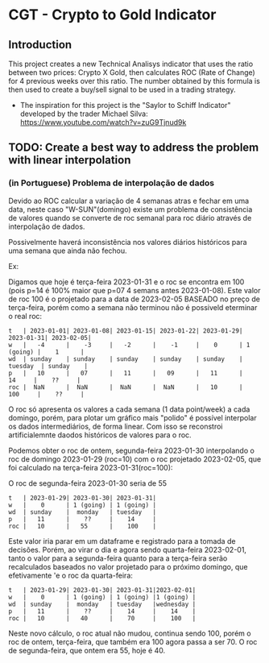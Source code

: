 # CGT - Crypto to Gold Indicator

## Introduction

This project creates a new Technical Analisys indicator that uses the ratio between two prices: Crypto X Gold, then calculates ROC (Rate of Change) for 4 previous weeks over this ratio. 
The number obtained by this formula is then used to create a buy/sell signal to be used in a trading strategy.

* The inspiration for this project is the "Saylor to Schiff Indicator" developed by the trader Michael Silva: https://www.youtube.com/watch?v=zuG9Tjnud9k


## TODO: Create a best way to address the problem with linear interpolation

### (in Portuguese) Problema de interpolação de dados

Devido ao ROC calcular a variação de 4 semanas atras e fechar em uma data, neste caso "W-SUN"(domingo)
existe um problema de consistência de valores quando se converte de roc semanal para roc diário
através de interpolação de dados.

Possivelmente haverá inconsistência nos valores diários históricos para uma semana que ainda não fechou.

Ex:

Digamos que hoje é terça-feira 2023-01-31 e o roc se encontra em 100 (pois p=14 é 100% maior que p=07 4 semans antes 2023-01-08).
Este valor de roc 100 é o projetado para a data de 2023-02-05 BASEADO no preço de terça-feira, porém como a semana
não terminou não é possiveld eterminar o real roc:
```
t   | 2023-01-01| 2023-01-08| 2023-01-15| 2023-01-22| 2023-01-29| 2023-01-31| 2023-02-05|
w   |   -4      |    -3     |   -2      |    -1     |    0      | 1 (going) |    1      |
wd  | sunday    | sunday    | sunday    | sunday    | sunday    |  tuesday  | sunday    |
p   |   10      |   07      |   11      |   09      |   11      |    14     |    ??     |
roc |  NaN      |  NaN      |  NaN      |  NaN      |   10      |   100     |    ??     |
```

O roc só apresenta os valores a cada semana (1 data point/week) a cada domingo, porém, para plotar um gráfico mais "polido" é possível interpolar os dados intermediários, de forma linear. Com isso se reconstroi artificialemnte daodos históricos de valores para o roc.

Podemos obter o roc de ontem, segunda-feira 2023-01-30 interpolando o roc de domingo 2023-01-29 (roc=10) com o roc projetado 2023-02-05, que foi calculado na terça-feira 2023-01-31(roc=100):

O roc de segunda-feira 2023-01-30 seria de 55

```
t   | 2023-01-29| 2023-01-30| 2023-01-31|
w   |    0      | 1 (going) | 1 (going) |
wd  | sunday    |  monday   | tuesday   |
p   |   11      |    ??     |    14     |
roc |   10      |   55      |    100    |
```
Este valor iria parar em um dataframe e registrado para a tomada de decisões. Porém, ao virar o dia e agora sendo quarta-feira  2023-02-01, tanto o valor para a segunda-feira quanto para a terça-feira serão recalculados baseados no valor projetado para o próximo domingo, que efetivamente 'e o roc da quarta-feira:

```
t   | 2023-01-29| 2023-01-30| 2023-01-31|2023-02-01|
w   |    0      | 1 (going) | 1 (going) |1 (going) |
wd  | sunday    |  monday   | tuesday   |wednesday |
p   |   11      |    ??     |    14     |    14    |
roc |   10      |   40      |    70     |    100   |
```
Neste novo cálculo, o roc atual não mudou, continua sendo 100, porém o roc de ontem, terça-feira, que também era 100 agora passa a ser 70. O roc de segunda-feira, que ontem era 55, hoje é 40.